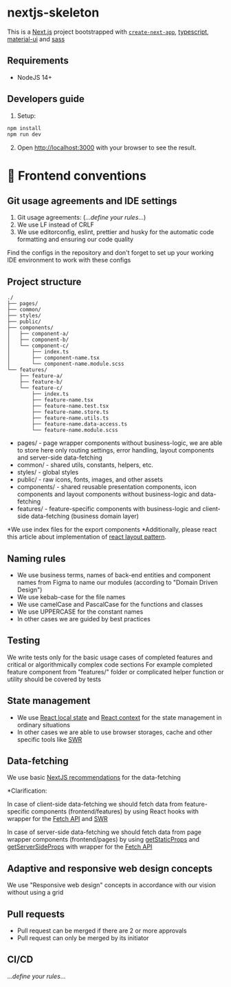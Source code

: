 # nextjs-skeleton

This is a [Next.js](https://nextjs.org/) project bootstrapped with [`create-next-app`](https://github.com/vercel/next.js/tree/canary/packages/create-next-app), [typescript](https://www.typescriptlang.org/), [material-ui](https://material-ui.com/) and [sass](https://sass-lang.com/)

## Requirements

-   NodeJS 14+

## Developers guide

1. Setup:

```bash
npm install
npm run dev
```

2. Open [http://localhost:3000](http://localhost:3000) with your browser to see the result.

# 📃 Frontend conventions

## Git usage agreements and IDE settings

1. Git usage agreements: (..._define your rules_...)
2. We use LF instead of CRLF
3. We use editorconfig, eslint, prettier and husky for the automatic code formatting and ensuring our code quality

Find the configs in the repository and don't forget to set up your working IDE environment to work with these configs

## Project structure

```
./
├── pages/
├── common/
├── styles/
├── public/
├── components/
│   ├── component-a/
│   ├── component-b/
│   └── component-c/
│       ├── index.ts
│       ├── component-name.tsx
│       └── component-name.module.scss
└── features/
    ├── feature-a/
    ├── feature-b/
    └── feature-c/
        ├── index.ts
        ├── feature-name.tsx
        ├── feature-name.test.tsx
        ├── feature-name.store.ts
        ├── feature-name.utils.ts
        ├── feature-name.data-access.ts
        └── feature-name.module.scss
```

-   pages/ - page wrapper components without business-logic, we are able to store here only routing settings, error handling, layout components and server-side data-fetching
-   common/ - shared utils, constants, helpers, etc.
-   styles/ - global styles
-   public/ - raw icons, fonts, images, and other assets
-   components/ - shared reusable presentation components, icon components and layout components without business-logic and data-fetching
-   features/ - feature-specific components with business-logic and client-side data-fetching (business domain layer)

*We use index files for the export components
*Additionally, please react this article about implementation of [react layout pattern](https://www.tomasgildev.com/posts/next-persistent-layout-typescript).

## Naming rules

-   We use business terms, names of back-end entities and component names from Figma to name our modules (according to "Domain Driven Design")
-   We use kebab-case for the file names
-   We use camelCase and PascalCase for the functions and classes
-   We use UPPERCASE for the constant names
-   In other cases we are guided by best practices

## Testing

We write tests only for the basic usage cases of completed features and critical or algorithmically complex code sections
For example completed feature component from "features/" folder or complicated helper function or utility should be covered by tests

## State management

-   We use [React local state](https://reactjs.org/docs/hooks-reference.html#usestate) and [React context](https://reactjs.org/docs/context.html) for the state management in ordinary situations
-   In other cases we are able to use browser storages, cache and other specific tools like [SWR](https://swr.vercel.app/getting-started)

## Data-fetching

We use basic [NextJS recommendations](https://nextjs.org/docs/basic-features/data-fetching) for the data-fetching

\*Clarification:

In case of client-side data-fetching we should fetch data from feature-specific components (frontend/features) by using React hooks with wrapper for the [Fetch API](https://developer.mozilla.org/en-US/docs/Web/API/Fetch_API) and [SWR](https://swr.vercel.app/getting-started)

In case of server-side data-fetching we should fetch data from page wrapper components (frontend/pages) by using [getStaticProps](https://nextjs.org/docs/basic-features/data-fetching#getstaticprops-static-generation) and [getServerSideProps](https://nextjs.org/docs/basic-features/data-fetching#getserversideprops-server-side-rendering) with wrapper for the [Fetch API](https://developer.mozilla.org/en-US/docs/Web/API/Fetch_API)

## Adaptive and responsive web design concepts

We use "Responsive web design" concepts in accordance with our vision without using a grid

## Pull requests

-   Pull request can be merged if there are 2 or more approvals
-   Pull request can only be merged by its initiator

## CI/CD

..._define your rules_...
